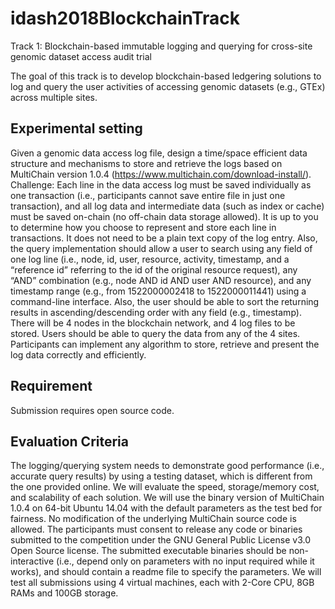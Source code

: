 # idash2018BlockchainTrack
Track 1: Blockchain-based immutable logging and querying for cross-site genomic dataset access audit trial

The goal of this track is to develop blockchain-based ledgering solutions to log and query the user activities of accessing genomic datasets (e.g., GTEx) across multiple sites.

## Experimental setting
Given a genomic data access log file, design a time/space efficient data structure and mechanisms to store and retrieve the logs based on MultiChain version 1.0.4 (https://www.multichain.com/download-install/).
Challenge: Each line in the data access log must be saved individually as one transaction (i.e., participants cannot save entire file in just one transaction), and all log data and intermediate data (such as index or cache) must be saved on-chain (no off-chain data storage allowed). It is up to you to determine how you choose to represent and store each line in transactions. It does not need to be a plain text copy of the log entry. Also, the query implementation should allow a user to search using any field of one log line (i.e., node, id, user, resource, activity, timestamp, and a “reference id” referring to the id of the original resource request), any “AND” combination (e.g., node AND id AND user AND resource), and any timestamp range (e.g., from 1522000002418 to 1522000011441) using a command-line interface. Also, the user should be able to sort the returning results in ascending/descending order with any field (e.g., timestamp). There will be 4 nodes in the blockchain network, and 4 log files to be stored. Users should be able to query the data from any of the 4 sites. Participants can implement any algorithm to store, retrieve and present the log data correctly and efficiently.

## Requirement
Submission requires open source code.

## Evaluation Criteria
The logging/querying system needs to demonstrate good performance (i.e., accurate query results) by using a testing dataset, which is different from the one provided online. We will evaluate the speed, storage/memory cost, and scalability of each solution. We will use the binary version of MultiChain 1.0.4 on 64-bit Ubuntu 14.04 with the default parameters as the test bed for fairness. No modification of the underlying MultiChain source code is allowed. The participants must consent to release any code or binaries submitted to the competition under the GNU General Public License v3.0 Open Source license. The submitted executable binaries should be non-interactive (i.e., depend only on parameters with no input required while it works), and should contain a readme file to specify the parameters. We will test all submissions using 4 virtual machines, each with 2-Core CPU, 8GB RAMs and 100GB storage.
